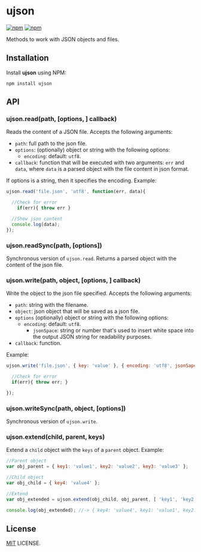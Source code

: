 # ujson

[![npm](https://img.shields.io/npm/v/ujson.svg?style=flat-square)](https://www.npmjs.com/package/ujson)
[![npm](https://img.shields.io/npm/dt/ujson.svg?style=flat-square)](https://www.npmjs.com/package/ujson)

Methods to work with JSON objects and files.

## Installation

Install **ujson** using NPM:

```
npm install ujson
```

## API

### ujson.read(path, [options, ] callback)

Reads the content of a JSON file. Accepts the following arguments:
- `path`: full path to the json file.
- `options`: (optionally) object or string with the following options:
  - `encoding`: default: `utf8`.
- `callback`: function that will be executed with two arguments: `err` and `data`, where `data` is a parsed object with the file content in json format.

If options is a string, then it specifies the encoding. Example:

```javascript
ujson.read('file.json', 'utf8', function(err, data){

  //Check for error
	if(err){ throw err }

  //Show json content
  console.log(data);
});
```

### ujson.readSync(path, [options])

Synchronous version of `ujson.read`. Returns a parsed object with the content of the json file.

### ujson.write(path, object, [options, ] callback)

Write the object to the json file specified. Accepts the following arguments:
- `path`: string with the filename.
- `object`: json object that will be saved as a json file.
- `options` (optionally) object or string with the following options:
  - `encoding`: default: `utf8`.
	- `jsonSpace`: string or number that's used to insert white space into the output JSON string for readability purposes.
- `callback`: function.

Example:
```javascript
ujson.write('file.json', { key: 'value' }, { encoding: 'utf8', jsonSapce: '\t' }, function(err){

  //Check for error
  if(err){ throw err; }

});
```

### ujson.writeSync(path, object, [options])

Synchronous version of `ujson.write`.

### ujson.extend(child, parent, keys)

Extend a `child` object with the `keys` of a `parent` object. Example:

```javascript
//Parent object
var obj_parent = { key1: 'value1', key2: 'value2', key3: 'value3' };

//Child object
var obj_child = { key4: 'value4' };

//Extend
var obj_extended = ujson.extend(obj_child, obj_parent, [ 'key1', 'key2' ]);

console.log(obj_extended); //-> { key4: 'value4', key1: 'value1', key2: 'value2' }
```

## License

[MIT](./LICENSE) LICENSE.
